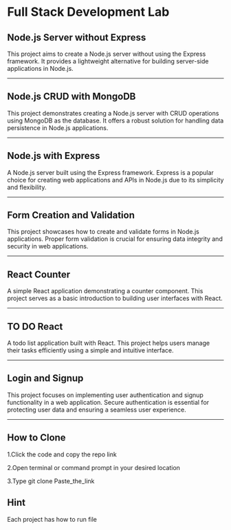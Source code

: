 # Full Stack Development Lab 

## Node.js Server without Express

This project aims to create a Node.js server without using the Express framework. It provides a lightweight alternative for building server-side applications in Node.js.


---

## Node.js CRUD with MongoDB

This project demonstrates creating a Node.js server with CRUD operations using MongoDB as the database. It offers a robust solution for handling data persistence in Node.js applications.



---

## Node.js with Express

A Node.js server built using the Express framework. Express is a popular choice for creating web applications and APIs in Node.js due to its simplicity and flexibility.



---

## Form Creation and Validation

This project showcases how to create and validate forms in Node.js applications. Proper form validation is crucial for ensuring data integrity and security in web applications.



---

## React Counter

A simple React application demonstrating a counter component. This project serves as a basic introduction to building user interfaces with React.



---

## TO DO React

A todo list application built with React. This project helps users manage their tasks efficiently using a simple and intuitive interface.



---

## Login and Signup

This project focuses on implementing user authentication and signup functionality in a web application. Secure authentication is essential for protecting user data and ensuring a seamless user experience.


---

## How to Clone


1.Click the code and copy the repo link

2.Open terminal or command prompt in your desired location

3.Type  git clone Paste_the_link


## Hint
Each project has how to run file 

